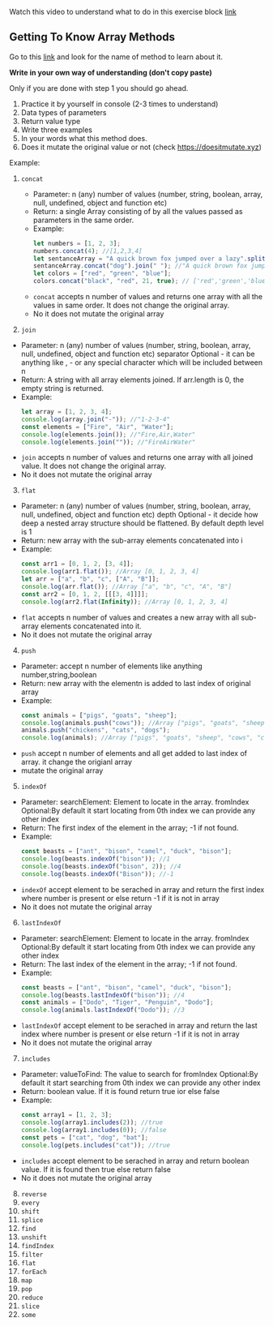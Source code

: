 Watch this video to understand what to do in this exercise block [link](https://www.youtube.com/watch?v=zGpplZj4zY0&feature=youtu.be)

## Getting To Know Array Methods

Go to this [link](https://developer.mozilla.org/en-US/docs/Web/JavaScript/Reference/Global_Objects/Array) and look for the name of method to learn about it.

**Write in your own way of understanding (don't copy paste)**

Only if you are done with step 1 you should go ahead.

1. Practice it by yourself in console (2-3 times to understand)
2. Data types of parameters
3. Return value type
4. Write three examples
5. In your words what this method does.
6. Does it mutate the original value or not (check https://doesitmutate.xyz)

Example:

1. `concat`

   - Parameter: n (any) number of values (number, string, boolean, array, null, undefined, object and function etc)
   - Return: a single Array consisting of by all the values passed as parameters in the same order.
   - Example:
     ```js
     let numbers = [1, 2, 3];
     numbers.concat(4); //[1,2,3,4]
     let sentanceArray = "A quick brown fox jumped over a lazy".split(" ");
     sentanceArray.concat("dog").join(" "); //"A quick brown fox jumped over a lazy dog"
     let colors = ["red", "green", "blue"];
     colors.concat("black", "red", 21, true); // ['red','green','blue','black', 'red', 21, true]
     ```
   - `concat` accepts n number of values and returns one array with all the values in same order. It does not change the original array.
   - No it does not mutate the original array

2. `join`

- Parameter: n (any) number of values (number, string, boolean, array, null, undefined, object and function etc)
  separator Optional - it can be anything like , - or any special character which will be included between n
- Return: A string with all array elements joined. If arr.length is 0, the empty string is returned.
- Example:
  ```js
  let array = [1, 2, 3, 4];
  console.log(array.join("-")); //"1-2-3-4"
  const elements = ["Fire", "Air", "Water"];
  console.log(elements.join()); //"Fire,Air,Water"
  console.log(elements.join("")); //"FireAirWater"
  ```
- `join` accepts n number of values and returns one array with all joined value. It does not change the original array.
- No it does not mutate the original array

3. `flat`

- Parameter: n (any) number of values (number, string, boolean, array, null, undefined, object and function etc)
  depth Optional - it decide how deep a nested array structure should be flattened. By default depth level is 1
- Return: new array with the sub-array elements concatenated into i
- Example:
  ```js
  const arr1 = [0, 1, 2, [3, 4]];
  console.log(arr1.flat()); //Array [0, 1, 2, 3, 4]
  let arr = ["a", "b", "c", ["A", "B"]];
  console.log(arr.flat()); //Array ["a", "b", "c", "A", "B"]
  const arr2 = [0, 1, 2, [[[3, 4]]]];
  console.log(arr2.flat(Infinity)); //Array [0, 1, 2, 3, 4]
  ```
- `flat` accepts n number of values and creates a new array with all sub-array elements concatenated into it.
- No it does not mutate the original array

4. `push`

- Parameter: accept n number of elements like anything number,string,boolean
- Return: new array with the elementn is added to last index of original array
- Example:
  ```js
  const animals = ["pigs", "goats", "sheep"];
  console.log(animals.push("cows")); //Array ["pigs", "goats", "sheep", "cows"]
  animals.push("chickens", "cats", "dogs");
  console.log(animals); //Array ["pigs", "goats", "sheep", "cows", "chicken","dog","cat"]
  ```
- `push` accept n number of elements and all get added to last index of array. it change the origianl array
- mutate the original array

5. `indexOf`

- Parameter:
  searchElement: Element to locate in the array.
  fromIndex Optional:By default it start locating from 0th index we can provide any other index
- Return: The first index of the element in the array; -1 if not found.
- Example:
  ```js
  const beasts = ["ant", "bison", "camel", "duck", "bison"];
  console.log(beasts.indexOf("bison")); //1
  console.log(beasts.indexOf("bison", 2)); //4
  console.log(beasts.indexOf("Bison")); //-1
  ```
- `indexOf` accept element to be serached in array and return the first index where number is present or else return -1 if it is not in array
- No it does not mutate the original array

6. `lastIndexOf`

- Parameter:
  searchElement: Element to locate in the array.
  fromIndex Optional:By default it start locating from 0th index we can provide any other index
- Return: The last index of the element in the array; -1 if not found.
- Example:
  ```js
  const beasts = ["ant", "bison", "camel", "duck", "bison"];
  console.log(beasts.lastIndexOf("bison")); //4
  const animals = ["Dodo", "Tiger", "Penguin", "Dodo"];
  console.log(animals.lastIndexOf("Dodo")); //3
  ```
- `lastIndexOf` accept element to be serached in array and return the last index where number is present or else return -1 if it is not in array
- No it does not mutate the original array

7. `includes`

- Parameter:
  valueToFind: The value to search for
  fromIndex Optional:By default it start searching from 0th index we can provide any other index
- Return: boolean value. If it is found return true ior else false
- Example:
  ```js
  const array1 = [1, 2, 3];
  console.log(array1.includes(2)); //true
  console.log(array1.includes(0)); //false
  const pets = ["cat", "dog", "bat"];
  console.log(pets.includes("cat")); //true
  ```
- `includes` accept element to be serached in array and return boolean value. If it is found then true else return false
- No it does not mutate the original array

8. `reverse`
9. `every`
10. `shift`
11. `splice`
12. `find`
13. `unshift`
14. `findIndex`
15. `filter`
16. `flat`
17. `forEach`
18. `map`
19. `pop`
20. `reduce`
21. `slice`
22. `some`
